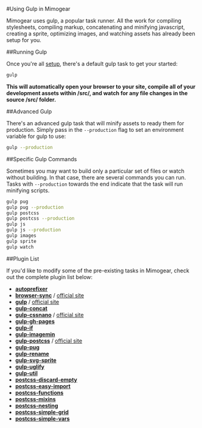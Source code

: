 #Using Gulp in Mimogear

Mimogear uses gulp, a popular task runner. All the work for compiling stylesheets, compiling markup, concatenating and minifying javascript, creating a sprite, optimizing images, and watching assets has already been setup for you.

##Running Gulp

Once you're all [setup](https://github.com/mimoduo/Mimogear/tree/master/docs), there's a default gulp task to get your started:

```sh
gulp
```

**This will automatically open your browser to your site, compile all of your development assets within /src/, and watch for any file changes in the source /src/ folder.**

##Advanced Gulp

There's an advanced gulp task that will minify assets to ready them for production. Simply pass in the `--production` flag to set an environment variable for gulp to use:

```sh
gulp --production
```

##Specific Gulp Commands

Sometimes you may want to build only a particular set of files or watch without building. In that case, there are several commands you can run. Tasks with `--production` towards the end indicate that the task will run minifying scripts.

```sh
gulp pug
gulp pug --production
gulp postcss
gulp postcss --production
gulp js
gulp js --production
gulp images
gulp sprite
gulp watch
```

##Plugin List

If you'd like to modify some of the pre-existing tasks in Mimogear, check out the complete plugin list below:

* [**autoprefixer**](https://github.com/postcss/autoprefixer)
* [**browser-sync**](https://github.com/BrowserSync/browser-sync) / [official site](https://www.browsersync.io/)
* [**gulp**](https://github.com/gulpjs/gulp) / [official site](http://gulpjs.com/)
* [**gulp-concat**](https://github.com/contra/gulp-concat)
* [**gulp-cssnano**](https://github.com/ben-eb/gulp-cssnano) / [official site](http://cssnano.co/)
* [**gulp-gh-pages**](https://github.com/shinnn/gulp-gh-pages)
* [**gulp-if**](https://github.com/robrich/gulp-if)
* [**gulp-imagemin**](https://github.com/sindresorhus/gulp-imagemin)
* [**gulp-postcss**](https://github.com/postcss/gulp-postcss) / [official site](http://postcss.org/)
* [**gulp-pug**](https://github.com/jamen/gulp-pug)
* [**gulp-rename**](https://github.com/hparra/gulp-rename)
* [**gulp-svg-sprite**](https://github.com/jkphl/gulp-svg-sprite)
* [**gulp-uglify**](https://github.com/terinjokes/gulp-uglify)
* [**gulp-util**](https://github.com/gulpjs/gulp-util)
* [**postcss-discard-empty**](https://github.com/ben-eb/postcss-discard-empty)
* [**postcss-easy-import**](https://github.com/TrySound/postcss-easy-import)
* [**postcss-functions**](https://github.com/andyjansson/postcss-functions)
* [**postcss-mixins**](https://github.com/postcss/postcss-mixins)
* [**postcss-nesting**](https://github.com/jonathantneal/postcss-nesting)
* [**postcss-simple-grid**](https://github.com/iamfrntdv/postcss-simple-grid)
* [**postcss-simple-vars**](https://github.com/postcss/postcss-simple-vars)
